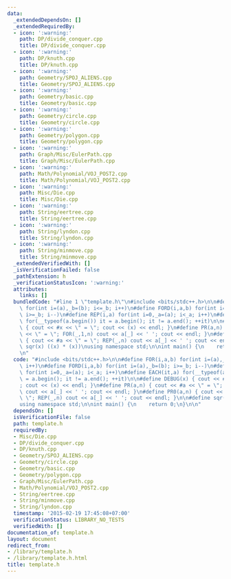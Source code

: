 ```yaml
---
data:
  _extendedDependsOn: []
  _extendedRequiredBy:
  - icon: ':warning:'
    path: DP/divide_conquer.cpp
    title: DP/divide_conquer.cpp
  - icon: ':warning:'
    path: DP/knuth.cpp
    title: DP/knuth.cpp
  - icon: ':warning:'
    path: Geometry/SPOJ_ALIENS.cpp
    title: Geometry/SPOJ_ALIENS.cpp
  - icon: ':warning:'
    path: Geometry/basic.cpp
    title: Geometry/basic.cpp
  - icon: ':warning:'
    path: Geometry/circle.cpp
    title: Geometry/circle.cpp
  - icon: ':warning:'
    path: Geometry/polygon.cpp
    title: Geometry/polygon.cpp
  - icon: ':warning:'
    path: Graph/Misc/EulerPath.cpp
    title: Graph/Misc/EulerPath.cpp
  - icon: ':warning:'
    path: Math/Polynomial/VOJ_POST2.cpp
    title: Math/Polynomial/VOJ_POST2.cpp
  - icon: ':warning:'
    path: Misc/Die.cpp
    title: Misc/Die.cpp
  - icon: ':warning:'
    path: String/eertree.cpp
    title: String/eertree.cpp
  - icon: ':warning:'
    path: String/lyndon.cpp
    title: String/lyndon.cpp
  - icon: ':warning:'
    path: String/minmove.cpp
    title: String/minmove.cpp
  _extendedVerifiedWith: []
  _isVerificationFailed: false
  _pathExtension: h
  _verificationStatusIcon: ':warning:'
  attributes:
    links: []
  bundledCode: "#line 1 \"template.h\"\n#include <bits/stdc++.h>\n\n#define FOR(i,a,b)\
    \ for(int i=(a),_b=(b); i<=_b; i++)\n#define FORD(i,a,b) for(int i=(a),_b=(b);\
    \ i>=_b; i--)\n#define REP(i,a) for(int i=0,_a=(a); i<_a; i++)\n#define EACH(it,a)\
    \ for(__typeof(a.begin()) it = a.begin(); it != a.end(); ++it)\n\n#define DEBUG(x)\
    \ { cout << #x << \" = \"; cout << (x) << endl; }\n#define PR(a,n) { cout << #a\
    \ << \" = \"; FOR(_,1,n) cout << a[_] << ' '; cout << endl; }\n#define PR0(a,n)\
    \ { cout << #a << \" = \"; REP(_,n) cout << a[_] << ' '; cout << endl; }\n\n#define\
    \ sqr(x) ((x) * (x))\nusing namespace std;\n\nint main() {\n    return 0;\n}\n\
    \n"
  code: "#include <bits/stdc++.h>\n\n#define FOR(i,a,b) for(int i=(a),_b=(b); i<=_b;\
    \ i++)\n#define FORD(i,a,b) for(int i=(a),_b=(b); i>=_b; i--)\n#define REP(i,a)\
    \ for(int i=0,_a=(a); i<_a; i++)\n#define EACH(it,a) for(__typeof(a.begin()) it\
    \ = a.begin(); it != a.end(); ++it)\n\n#define DEBUG(x) { cout << #x << \" = \"\
    ; cout << (x) << endl; }\n#define PR(a,n) { cout << #a << \" = \"; FOR(_,1,n)\
    \ cout << a[_] << ' '; cout << endl; }\n#define PR0(a,n) { cout << #a << \" =\
    \ \"; REP(_,n) cout << a[_] << ' '; cout << endl; }\n\n#define sqr(x) ((x) * (x))\n\
    using namespace std;\n\nint main() {\n    return 0;\n}\n\n"
  dependsOn: []
  isVerificationFile: false
  path: template.h
  requiredBy:
  - Misc/Die.cpp
  - DP/divide_conquer.cpp
  - DP/knuth.cpp
  - Geometry/SPOJ_ALIENS.cpp
  - Geometry/circle.cpp
  - Geometry/basic.cpp
  - Geometry/polygon.cpp
  - Graph/Misc/EulerPath.cpp
  - Math/Polynomial/VOJ_POST2.cpp
  - String/eertree.cpp
  - String/minmove.cpp
  - String/lyndon.cpp
  timestamp: '2015-02-19 17:45:08+07:00'
  verificationStatus: LIBRARY_NO_TESTS
  verifiedWith: []
documentation_of: template.h
layout: document
redirect_from:
- /library/template.h
- /library/template.h.html
title: template.h
---
```

